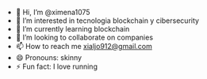 - 👋 Hi, I’m @ximena1075
- 👀 I’m interested in tecnologia blockchain y cibersecurity
- 🌱 I’m currently learning blockchain 
- 💞️ I’m looking to collaborate on companies
- 📫 How to reach me xialjo912@gmail.com 
- 😄 Pronouns: skinny 
- ⚡ Fun fact: I love running 

<!---
ximena1075/ximena1075 is a ✨ special ✨ repository because its `README.md` (this file) appears on your GitHub profile.
You can click the Preview link to take a look at your changes.
--->
